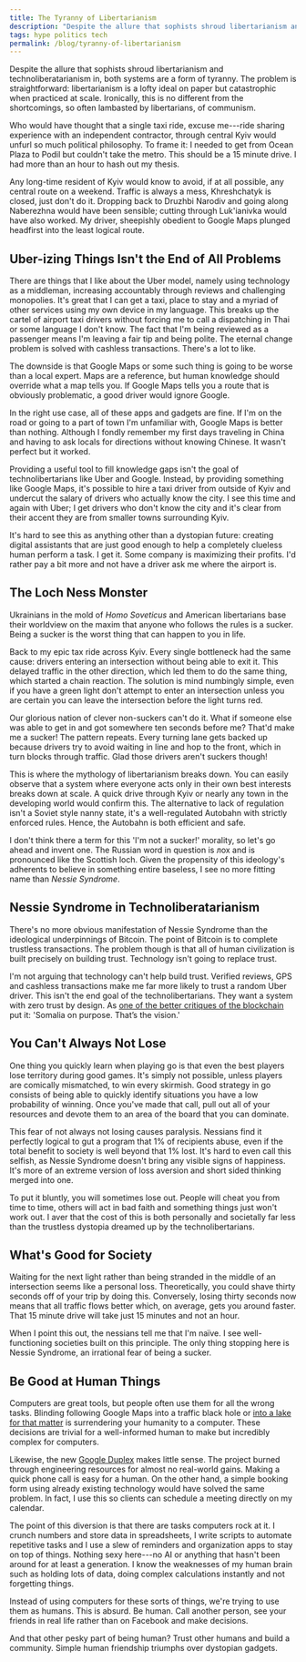 ```yaml
---
title: The Tyranny of Libertarianism
description: "Despite the allure that sophists shroud libertarianism and technoliberatarianism in, both systems are a form tyranny. The problem is straightforward: libertarianism is a lofty ideal on paper but catastrophic when practiced at scale. The best antidote to the tyranny of libertarianism is to be human, trust people and build communities."
tags: hype politics tech
permalink: /blog/tyranny-of-libertarianism
---
```


Despite the allure that sophists shroud libertarianism and technoliberatarianism in, both systems are a form of tyranny. The problem is straightforward: libertarianism is a lofty ideal on paper but catastrophic when practiced at scale. Ironically, this is no different from the shortcomings, so often lambasted by libertarians, of communism.

Who would have thought that a single taxi ride, excuse me---ride sharing experience with an independent contractor, through central Kyiv would unfurl so much political philosophy. To frame it: I needed to get from Ocean Plaza to Podil but couldn't take the metro. This should be a 15 minute drive. I had more than an hour to hash out my thesis.

Any long-time resident of Kyiv would know to avoid, if at all possible, any central route on a weekend. Traffic is always a mess, Khreshchatyk is closed, just don't do it. Dropping back to Druzhbi Narodiv and going along Naberezhna would have been sensible; cutting through Luk'ianivka would have also worked. My driver, sheepishly obedient to Google Maps plunged headfirst into the least logical route.

## Uber-izing Things Isn't the End of All Problems

There are things that I like about the Uber model, namely using technology as a middleman, increasing accountably through reviews and challenging monopolies. It's great that I can get a taxi, place to stay and a myriad of other services using my own device in my language. This breaks up the cartel of airport taxi drivers without forcing me to call a dispatching in Thai or some language I don't know. The fact that I'm being reviewed as a passenger means I'm leaving a fair tip and being polite. The eternal change problem is solved with cashless transactions. There's a lot to like.

The downside is that Google Maps or some such thing is going to be worse than a local expert. Maps are a reference, but human knowledge should override what a map tells you. If Google Maps tells you a route that is obviously problematic, a good driver would ignore Google.   

In the right use case, all of these apps and gadgets are fine. If I'm on the road or going to a part of town I'm unfamiliar with, Google Maps is better than nothing. Although I fondly remember my first days traveling in China and having to ask locals for directions without knowing Chinese. It wasn't perfect but it worked.

Providing a useful tool to fill knowledge gaps isn't the goal of technolibertarians like Uber and Google. Instead, by providing something like Google Maps, it's possible to hire a taxi driver from outside of Kyiv and undercut the salary of drivers who actually know the city. I see this time and again with Uber; I get drivers who don't know the city and it's clear from their accent they are from smaller towns surrounding Kyiv.

It's hard to see this as anything other than a dystopian future: creating digital assistants that are just good enough to help a completely clueless human perform a task. I get it. Some company is maximizing their profits. I'd rather pay a bit more and not have a driver ask me where the airport is.

## The Loch Ness Monster

Ukrainians in the mold of *Homo Soveticus* and American libertarians base their worldview on the maxim that anyone who follows the rules is a sucker. Being a sucker is the worst thing that can happen to you in life.

Back to my epic tax ride across Kyiv. Every single bottleneck had the same cause: drivers entering an intersection without being able to exit it. This delayed traffic in the other direction, which led them to do the same thing, which started a chain reaction. The solution is mind numbingly simple, even if you have a green light don't attempt to enter an intersection unless you are certain you can leave the intersection before the light turns red.

Our glorious nation of clever non-suckers can't do it. What if someone else was able to get in and got somewhere ten seconds before me? That'd make me a sucker! The pattern repeats. Every turning lane gets backed up because drivers try to avoid waiting in line and hop to the front, which in turn blocks through traffic. Glad those drivers aren't suckers though!

This is where the mythology of libertarianism breaks down. You can easily observe that a system where everyone acts only in their own best interests breaks down at scale. A quick drive through Kyiv or nearly any town in the developing world would confirm this. The alternative to lack of regulation isn't a Soviet style nanny state, it's a well-regulated Autobahn with strictly enforced rules. Hence, the Autobahn is both efficient and safe.

I don't think there a term for this 'I'm not a sucker!' morality, so let's go ahead and invent one. The Russian word in question is лох and is pronounced like the Scottish loch. Given the propensity of this ideology's adherents to believe in something entire baseless, I see no more fitting name than *Nessie Syndrome*.

## Nessie Syndrome in Technoliberatarianism  

There's no more obvious manifestation of Nessie Syndrome than the ideological underpinnings of Bitcoin. The point of Bitcoin is to complete trustless transactions. The problem though is that all of human civilization is built precisely on building trust. Technology isn't going to replace trust.

I'm not arguing that technology can't help build trust. Verified reviews, GPS and cashless transactions make me far more likely to trust a random Uber driver. This isn't the end goal of the technolibertarians. They want a system with zero trust by design. As [one of the better critiques of the blockchain][bcc] put it: 'Somalia on purpose. That’s the vision.'

## You Can't Always Not Lose

One thing you quickly learn when playing go is that even the best players lose territory during good games. It's simply not possible, unless players are comically mismatched, to win every skirmish. Good strategy in go consists of being able to quickly identify situations you have a low probability of winning. Once you've made that call, pull out all of your resources and devote them to an area of the board that you can dominate.

This fear of not always not losing causes paralysis. Nessians find it perfectly logical to gut a program that 1% of recipients abuse, even if the total benefit to society is well beyond that 1% lost. It's hard to even call this selfish, as Nessie Syndrome doesn't bring any visible signs of happiness. It's more of an extreme version of loss aversion and short sided thinking merged into one.

To put it bluntly, you will sometimes lose out. People will cheat you from time to time, others will act in bad faith and something things just won't work out. I aver that the cost of this is both personally and societally far less than the trustless dystopia dreamed up by the technolibertarians.

## What's Good for Society

Waiting for the next light rather than being stranded in the middle of an intersection seems like a personal loss. Theoretically, you could shave thirty seconds off of your trip by doing this. Conversely, losing thirty seconds now means that all traffic flows better which, on average, gets you around faster. That 15 minute drive will take just 15 minutes and not an hour.

When I point this out, the nessians tell me that I'm naïve. I see well-functioning societies built on this principle. The only thing stopping here is Nessie Syndrome, an irrational fear of being a sucker.

## Be Good at Human Things

Computers are great tools, but people often use them for all the wrong tasks. Blinding following Google Maps into a traffic black hole or [into a lake for that matter][off] is surrendering your humanity to a computer. These decisions are trivial for a well-informed human to make but incredibly complex for computers.

Likewise, the new [Google Duplex][gdu] makes little sense. The project burned through engineering resources for almost no real-world gains. Making a quick phone call is easy for a human. On the other hand, a simple booking form using already existing technology would have solved the same problem. In fact, I use this so clients can schedule a meeting directly on my calendar.

The point of this diversion is that there are tasks computers rock at it. I crunch numbers and store data in spreadsheets, I write scripts to automate repetitive tasks and I use a slew of reminders and organization apps to stay on top of things. Nothing sexy here---no AI or anything that hasn't been around for at least a generation. I know the weaknesses of my human brain such as holding lots of data, doing complex calculations instantly and not forgetting things.

Instead of using computers for these sorts of things, we're trying to use them as humans. This is absurd. Be human. Call another person, see your friends in real life rather than on Facebook and make decisions.

And that other pesky part of being human? Trust other humans and build a community. Simple human friendship triumphs over dystopian gadgets.

[bcc]: https://medium.com/@kaistinchcombe/decentralized-and-trustless-crypto-paradise-is-actually-a-medieval-hellhole-c1ca122efdec
[off]: https://www.youtube.com/watch?v=DOW_kPzY_JY
[gdu]: https://www.youtube.com/watch?v=JvbHu_bVa_g
